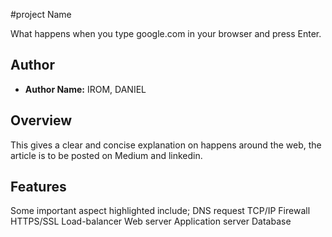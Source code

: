 #project Name

What happens when you type google.com in your browser and press Enter.

## Author

- **Author Name:** IROM, DANIEL

## Overview

This gives a clear and concise explanation on happens around the web, the article is to be posted on Medium and linkedin.

## Features

Some important aspect highlighted include;
DNS request
TCP/IP
Firewall
HTTPS/SSL
Load-balancer
Web server
Application server
Database
